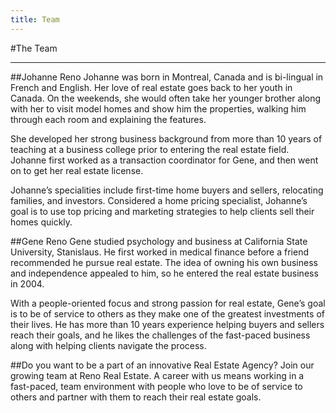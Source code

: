 ```yaml
---
title: Team
---
```




#The Team
***
##Johanne Reno
Johanne was born in Montreal, Canada and is bi-lingual in French and English. Her love of real estate goes back to her youth in Canada. On the weekends, she would often take her younger brother along with her to visit model homes and show him the properties, walking him through each room and explaining the features.

She developed her strong business background from more than 10 years of teaching at a business college prior to entering the real estate field. Johanne first worked as a transaction coordinator for Gene, and then went on to get her real estate license.

Johanne’s specialities include first-time home buyers and sellers, relocating families, and investors. Considered a home pricing specialist, Johanne’s goal is to use top pricing and marketing strategies to help clients sell their homes quickly.

##Gene Reno
Gene studied psychology and business at California State University, Stanislaus. He first worked in medical finance before a friend recommended he pursue real estate. The idea of owning his own business and independence appealed to him, so he entered the real estate business in 2004.

With a people-oriented focus and strong passion for real estate, Gene’s goal is to be of service to others as they make one of the greatest investments of their lives. He has more than 10 years experience helping buyers and sellers reach their goals, and he likes the challenges of the fast-paced business along with helping clients navigate the process.


##Do you want to be a part of an innovative Real Estate Agency?
Join our growing team at Reno Real Estate. A career with us means working in a fast-paced, team environment with people who love to be of service to others and partner with them to reach their real estate goals.
